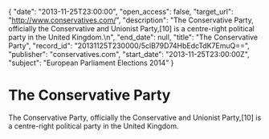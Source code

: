 {
  "date": "2013-11-25T23:00:00", 
  "open_access": false, 
  "target_url": "http://www.conservatives.com/", 
  "description": "The Conservative Party, officially the Conservative and Unionist Party,[10] is a centre-right political party in the United Kingdom.\n", 
  "end_date": null, 
  "title": "The Conservative Party", 
  "record_id": "20131125T230000/5clB79D74HbEdcTdK7EmuQ==", 
  "publisher": "conservatives.com", 
  "start_date": "2013-11-25T23:00:00Z", 
  "subject": "European Parliament Elections 2014"
}

# The Conservative Party

The Conservative Party, officially the Conservative and Unionist Party,[10] is a centre-right political party in the United Kingdom.
